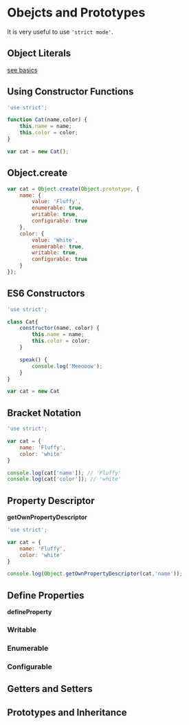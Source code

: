 # Obejcts and Prototypes

It is very useful to use ```'strict mode'```.

## Object Literals

[see basics](./basics.md)

## Using Constructor Functions

```javascript
'use strict';

function Cat(name,color) {
    this.name = name;
    this.color = color;
}

var cat = new Cat();
```

## Object.create

```javascript
var cat = Object.create(Object.prototype, {
    name: {
        value: 'Fluffy',
        enumerable: true,
        writable: true,
        configurable: true
    },
    color: {
        value: 'White',
        enumerable: true,
        writable: true,
        configurable: true
    }
});
```

## ES6 Constructors

```javascript
'use strict';

class Cat{
    constructor(name, color) {
        this.name = name;
        this.color = color;
    }

    speak() {
        console.log('Meeooow');
    }
}

var cat = new Cat
```

## Bracket Notation

```javascript
'use strict';

var cat = {
    name: 'Fluffy',
    color: 'white'
}

console.log(cat['name']); // 'Fluffy'
console.log(cat['color']); // 'white'
```

## Property Descriptor

**getOwnPropertyDescriptor**

```javascript
'use strict';

var cat = {
    name: 'Fluffy',
    color: 'white'
}

console.log(Object.getOwnPropertyDescriptor(cat,'name'));
```

## Define Properties

**defineProperty**

### Writable



### Enumerable

### Configurable

## Getters and Setters

## Prototypes and Inheritance

